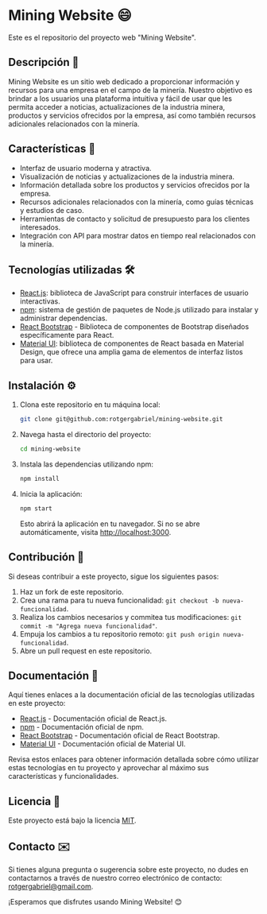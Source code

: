 # Mining Website 😄

Este es el repositorio del proyecto web "Mining Website".

## Descripción 📄

Mining Website es un sitio web dedicado a proporcionar información y recursos para una empresa en el campo de la minería. Nuestro objetivo es brindar a los usuarios una plataforma intuitiva y fácil de usar que les permita acceder a noticias, actualizaciones de la industria minera, productos y servicios ofrecidos por la empresa, así como también recursos adicionales relacionados con la minería.

## Características 🚀

- Interfaz de usuario moderna y atractiva.
- Visualización de noticias y actualizaciones de la industria minera.
- Información detallada sobre los productos y servicios ofrecidos por la empresa.
- Recursos adicionales relacionados con la minería, como guías técnicas y estudios de caso.
- Herramientas de contacto y solicitud de presupuesto para los clientes interesados.
- Integración con API para mostrar datos en tiempo real relacionados con la minería.

## Tecnologías utilizadas 🛠️

- [React.js](https://es.reactjs.org/docs/): biblioteca de JavaScript para construir interfaces de usuario interactivas.
- [npm](https://docs.npmjs.com/): sistema de gestión de paquetes de Node.js utilizado para instalar y administrar dependencias.
- [React Bootstrap](https://react-bootstrap.github.io/) - Biblioteca de componentes de Bootstrap diseñados específicamente para React.
- [Material UI](https://mui.com/getting-started/installation/): biblioteca de componentes de React basada en Material Design, que ofrece una amplia gama de elementos de interfaz listos para usar.

## Instalación ⚙️

1. Clona este repositorio en tu máquina local:

   ```bash
   git clone git@github.com:rotgergabriel/mining-website.git
   ```

2. Navega hasta el directorio del proyecto:

   ```bash
   cd mining-website
   ```

3. Instala las dependencias utilizando npm:

   ```bash
   npm install
   ```

4. Inicia la aplicación:

   ```bash
   npm start
   ```

   Esto abrirá la aplicación en tu navegador. Si no se abre automáticamente, visita [http://localhost:3000](http://localhost:3000).

## Contribución 🤝

Si deseas contribuir a este proyecto, sigue los siguientes pasos:

1. Haz un fork de este repositorio.
2. Crea una rama para tu nueva funcionalidad: `git checkout -b nueva-funcionalidad`.
3. Realiza los cambios necesarios y commitea tus modificaciones: `git commit -m "Agrega nueva funcionalidad"`.
4. Empuja los cambios a tu repositorio remoto: `git push origin nueva-funcionalidad`.
5. Abre un pull request en este repositorio.

## Documentación 📖

Aquí tienes enlaces a la documentación oficial de las tecnologías utilizadas en este proyecto:

- [React.js](https://es.reactjs.org/docs/) - Documentación oficial de React.js.
- [npm](https://docs.npmjs.com/) - Documentación oficial de npm.
- [React Bootstrap](https://react-bootstrap.github.io/) - Documentación oficial de React Bootstrap.
- [Material UI](https://mui.com/getting-started/installation/) - Documentación oficial de Material UI.

Revisa estos enlaces para obtener información detallada sobre cómo utilizar estas tecnologías en tu proyecto y aprovechar al máximo sus características y funcionalidades.

## Licencia 📄

Este proyecto está bajo la licencia [MIT](LICENSE).

## Contacto ✉️

Si tienes alguna pregunta o sugerencia sobre este proyecto, no dudes en contactarnos a través de nuestro correo electrónico de contacto: rotgergabriel@gmail.com.

¡Esperamos que disfrutes usando Mining Website! 😊